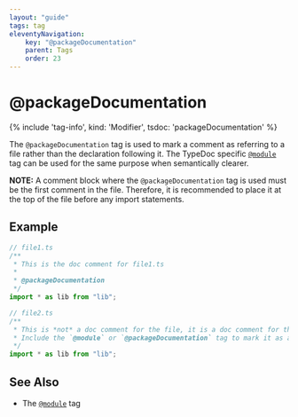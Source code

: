 ```yaml
---
layout: "guide"
tags: tag
eleventyNavigation:
    key: "@packageDocumentation"
    parent: Tags
    order: 23
---
```


# @packageDocumentation

{% include 'tag-info', kind: 'Modifier', tsdoc: 'packageDocumentation' %}

The `@packageDocumentation` tag is used to mark a comment as referring to a file rather than the declaration following it.
The TypeDoc specific [`@module`](/tags/module/) tag can be used for the same purpose when semantically clearer.

**NOTE:** A comment block where the `@packageDocumentation` tag is used must be the first comment in the file.
Therefore, it is recommended to place it at the top of the file before any import statements.

## Example

```ts
// file1.ts
/**
 * This is the doc comment for file1.ts
 *
 * @packageDocumentation
 */
import * as lib from "lib";

// file2.ts
/**
 * This is *not* a doc comment for the file, it is a doc comment for the import.
 * Include the `@module` or `@packageDocumentation` tag to mark it as a file comment.
 */
import * as lib from "lib";
```

## See Also

-   The [`@module`](/tags/module/) tag
